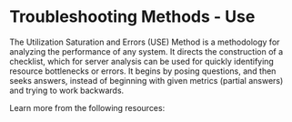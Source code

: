 # Troubleshooting Methods - Use

The Utilization Saturation and Errors (USE) Method is a methodology for analyzing the performance of any system. It directs the construction of a checklist, which for server analysis can be used for quickly identifying resource bottlenecks or errors. It begins by posing questions, and then seeks answers, instead of beginning with given metrics (partial answers) and trying to work backwards.

Learn more from the following resources:

